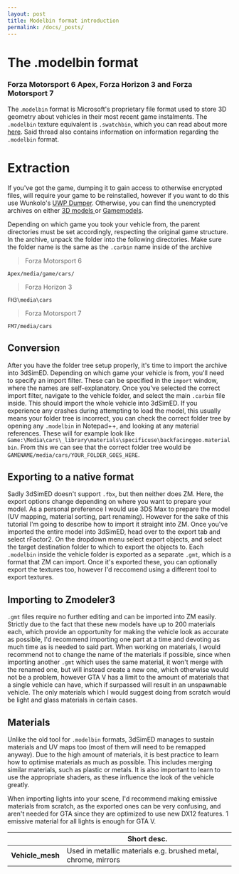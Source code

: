 ```yaml
---
layout: post
title: Modelbin format introduction
permalink: /docs/_posts/
---
```

# The .modelbin format 
### Forza Motorsport 6 Apex, Forza Horizon 3 and Forza Motorsport 7

The .`modelbin` format is Microsoft's proprietary file format used to store 3D geometry about vehicles in  their most recent game instalments. The `.modelbin` texture equivalent is `.swatchbin`, which you can read about more [here](https://forum.xentax.com/viewtopic.php?f=16&t=4256). Said thread also contains information on information  regarding the `.modelbin` format.


# Extraction

If you've got the game, dumping it to gain access to otherwise encrypted files, will require your game to be reinstalled, however if you want to do this use Wunkolo's [UWP Dumper](https://github.com/Wunkolo/UWPDumper). Otherwise, you can find the unencrypted archives on either [3D models ](https://www.facebook.com/3Dcarmodels/) or [Gamemodels](http://gamemodels.ru).

Depending on which game you took your vehicle from, the parent directories must be set accordingly, respecting the original game structure. In the archive, unpack the folder into the following directories. Make sure the folder name is the same as the `.carbin` name inside of  the archive
>Forza Motorsport 6

	Apex/media/game/cars/
	
>Forza Horizon 3

	FH3\media\cars
	
>Forza Motorsport 7

	FM7/media/cars
	

## Conversion

After you have the folder tree setup properly, it's time to import the archive into 3dSimED. Depending on which game your vehicle is from, you'll need to specify an import filter. These can be specified in the `import` window, where the names are self-explanatory. Once you've selected the correct import filter, navigate to the vehicle folder, and select the main `.carbin` file inside. This should import the whole vehicle into 3dSimED. If you experience any crashes during attempting to load the model, this usually means your folder tree is incorrect, you can check the correct folder tree by opening any `.modelbin` in Notepad++, and looking at any material references. These will for example look like `Game:\Media\cars\_library\materials\specificuse\backfacinggeo.materialbin`. From this we can see that the correct folder tree would be `GAMENAME/media/cars/YOUR_FOLDER_GOES_HERE`.


## Exporting to a native format

Sadly 3dSimED doesn't support `.fbx`, but then neither does ZM. Here, the export options change depending on where you want to prepare your model. As a personal preference I would use 3DS Max to prepare the model (UV mapping, material sorting, part renaming). However for the sake of this tutorial I'm going to describe how to import it straight into ZM. Once you've imported the entire model into 3dSimED, head over to the export tab and select rFactor2. On the dropdown menu select export objects, and select the target destination folder to which to export the objects to. Each `.modelbin` inside the vehicle folder is exported as a separate `.gmt`, which is a format that ZM can import. Once it's exported these, you can optionally export the textures too, however I'd reccomend using a different tool to export textures.

## Importing to Zmodeler3

`.gmt`  files require no further editing and can be imported into ZM easily. Strictly due to the fact that these new models have up to 200 materials each, which provide an opportunity for making the vehicle look as accurate as possible, I'd recommend importing one part at a time and devoting as much time as is needed to said part. When working on materials, I would recommend not to change the name of the materials if possible, since when importing another `.gmt` which uses the same material, it won't merge with the renamed one, but will instead create a new one, which otherwise would not be a problem, however GTA V has a limit to the amount of materials that  a single vehicle can have, which if surpassed will result in an unspawnable vehicle. The only materials which I would suggest doing from scratch would be light and glass materials in  certain cases.

## Materials

Unlike the old tool for `.modelbin` formats, 3dSimED manages to sustain materials and UV maps too (most of them will need to be remapped anyway). Due to the high amount of materials, it is best practice to learn how to optimise materials as much as possible. This includes merging similar materials, such as plastic or metals. It is also important to learn to use the appropriate shaders, as these influence the look of the vehicle greatly. 

When importing lights into your scene, I'd recommend making emissive materials from scratch, as the exported ones can be very confusing, and aren't needed for GTA since they are optimized to use new DX12 features. 1 emissive material for all lights is enough for GTA V.


|                |Short desc.                          |                        
|----------------|-------------------------------|
|**Vehicle_mesh**|Used in metallic materials e.g. brushed metal, chrome, mirrors|

